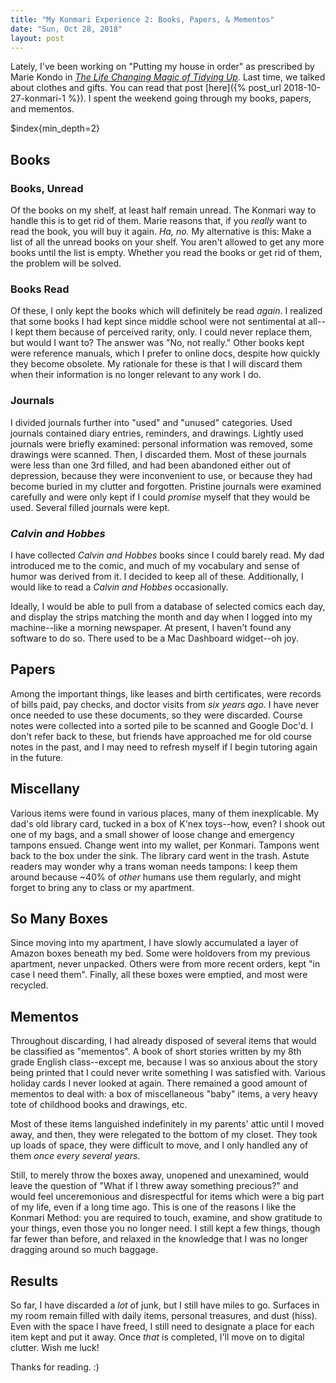 ```yaml
---
title: "My Konmari Experience 2: Books, Papers, & Mementos"
date: "Sun, Oct 28, 2018"
layout: post
---
```


Lately, I've been working on "Putting my house in order" as prescribed by Marie Kondo in [_The Life Changing Magic of Tidying Up_](https://amzn.to/2yKsBll). Last time, we talked about clothes and gifts. You can read that post [here]({% post_url 2018-10-27-konmari-1 %}). I spent the weekend going through my books, papers, and mementos.

$index{min_depth=2}

## Books
### Books, Unread
Of the books on my shelf, at least half remain unread. The Konmari way to handle this is to get rid of them. Marie reasons that, if you _really_ want to read the book, you will buy it again. _Ha, no._ My alternative is this: Make a list of all the unread books on your shelf. You aren't allowed to get any more books until the list is empty. Whether you read the books or get rid of them, the problem will be solved.

### Books Read
Of these, I only kept the books which will definitely be read _again_. I realized that some books I had kept since middle school were not sentimental at all--I kept them because of perceived rarity, only. I could never replace them, but would I want to? The answer was "No, not really." Other books kept were reference manuals, which I prefer to online docs, despite how quickly they become obsolete. My rationale for these is that I will discard them when their information is no longer relevant to any work I do.

### Journals
I divided journals further into "used" and "unused" categories. Used journals contained diary entries, reminders, and drawings. Lightly used journals were briefly examined: personal information was removed, some drawings were scanned. Then, I discarded them. Most of these journals were less than one 3rd filled, and had been abandoned either out of depression, because they were inconvenient to use, or because they had become buried in my clutter and forgotten. Pristine journals were examined carefully and were only kept if I could _promise_ myself that they would be used. Several filled journals were kept.

### _Calvin and Hobbes_
I have collected _Calvin and Hobbes_ books since I could barely read. My dad introduced me to the comic, and much of my vocabulary and sense of humor was derived from it. I decided to keep all of these. Additionally, I would like to read a _Calvin and Hobbes_ occasionally.

Ideally, I would be able to pull from a database of selected comics each day, and display the strips matching the month and day when I logged into my machine--like a morning newspaper. At present, I haven't found any software to do so. There used to be a Mac Dashboard widget--oh joy.


## Papers
Among the important things, like leases and birth certificates, were records of bills paid, pay checks, and doctor visits from _six years ago_. I have never once needed to use these documents, so they were discarded. Course notes were collected into a sorted pile to be scanned and Google Doc'd. I don't refer back to these, but friends have approached me for old course notes in the past, and I may need to refresh myself if I begin tutoring again in the future.


## Miscellany
Various items were found in various places, many of them inexplicable. My dad's old library card, tucked in a box of K'nex toys--how, even? I shook out one of my bags, and a small shower of loose change and emergency tampons ensued. Change went into my wallet, per Konmari. Tampons went back to the box under the sink. The library card went in the trash. Astute readers may wonder why a trans woman needs tampons: I keep them around because ~40% of _other_ humans use them regularly, and might forget to bring any to class or my apartment.

## So Many Boxes
Since moving into my apartment, I have slowly accumulated a layer of Amazon boxes beneath my bed. Some were holdovers from my previous apartment, never unpacked. Others were from more recent orders, kept "in case I need them". Finally, all these boxes were emptied, and most were recycled.


## Mementos
Throughout discarding, I had already disposed of several items that would be classified as "mementos". A book of short stories written by my 8th grade English class--except me, because I was so anxious about the story being printed that I could never write something I was satisfied with. Various holiday cards I never looked at again. There remained a good amount of mementos to deal with: a box of miscellaneous "baby" items, a very heavy tote of childhood books and drawings, etc.

Most of these items languished indefinitely in my parents' attic until I moved away, and then, they were relegated to the bottom of my closet. They took up loads of space, they were difficult to move, and I only handled any of them _once every several years_.

Still, to merely throw the boxes away, unopened and unexamined, would leave the question of "What if I threw away something precious?" and would feel unceremonious and disrespectful for items which were a big part of my life, even if a long time ago. This is one of the reasons I like the Konmari Method: you are required to touch, examine, and show gratitude to your things, even those you no longer need. I still kept a few things, though far fewer than before, and relaxed in the knowledge that I was no longer dragging around so much baggage.


## Results
So far, I have discarded a _lot_ of junk, but I still have miles to go. Surfaces in my room remain filled with daily items, personal treasures, and dust (hiss). Even with the space I have freed, I still need to designate a place for each item kept and put it away. Once _that_ is completed, I'll move on to digital clutter. Wish me luck!

Thanks for reading. :)